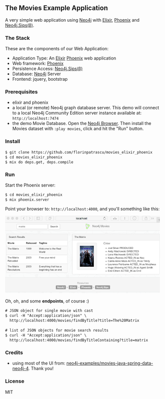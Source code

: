 ## The Movies Example Application

A very simple web application using [Neo4j](http://neo4j.com/developer/get-started/) with [Elixir](http://elixir-lang.org), [Phoenix](http://www.phoenixframework.org) and [Neo4j.Sips(β)](https://github.com/florinpatrascu/neo4j_sips).

### The Stack

These are the components of our Web Application:

- Application Type: An [Elixir](http://elixir-lang.org) [Phoenix](http://www.phoenixframework.org) web application
- Web framework: [Phoenix](http://www.phoenixframework.org)
- Persistence Access: [Neo4j.Sips(β)](https://github.com/florinpatrascu/neo4j_sips)
- Database: [Neo4j](http://neo4j.com/developer/get-started/) Server
- Frontend: jquery, bootstrap

### Prerequisites

- elixir and phoenix
- a local (or remote) Neo4j graph database server. This demo will connect to a local Neo4j Community Edition server instance available at: `http://localhost:7474` 
- the demo Movie Database. Open the [Neo4j Browser](http://localhost:7474).
Then install the Movies dataset with `:play movies`, click and hit the "Run" button.


### Install

    $ git clone https://github.com/florinpatrascu/movies_elixir_phoenix
    $ cd movies_elixir_phoenix
    $ mix do deps.get, deps.compile


### Run

Start the Phoenix server:

    $ cd movies_elixir_phoenix
    $ mix phoenix.server

Point your browser to: `http://localhost:4000`, and you'll something like this:

![](web/static/elixir_movies_demo.png)

Oh, oh, and some **endpoints**, of course :)


    # JSON object for single movie with cast
    $ curl -H "Accept:application/json" \
      http://localhost:4000/movies/findByTitle?title=The%20Matrix

    # list of JSON objects for movie search results
    $ curl -H "Accept:application/json" \
      http://localhost:4000/movies/findByTitleContaining?title=matrix


### Credits

- using most of the UI from: [neo4j-examples/movies-java-spring-data-neo4j-4](https://github.com/neo4j-examples/movies-java-spring-data-neo4j-4). Thank you!

### License

MIT

